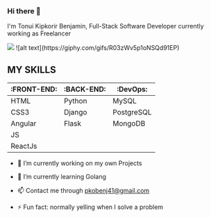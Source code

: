 ### Hi there 👋
I'm Tonui Kipkorir Benjamin, Full-Stack Software Developer currently working as Freelancer

<img src="https://giphy.com/gifs/R03zWv5p1oNSQd91EP">
![alt text](https://giphy.com/gifs/R03zWv5p1oNSQd91EP)

## MY SKILLS
          
| :FRONT-END: | :BACK-END:     |:DevOps:   |
|-------------|--------------- | -------   |
|  HTML       |  Python        | MySQL     |
|  CSS3       |  Django        | PostgreSQL|
|  Angular    |  Flask         | MongoDB   | 
|  JS         |                |           |
|  ReactJs    |                |           |


* 🔭 I’m currently working on my own Projects

* 🌱 I’m currently learning Golang 
* 📫 Contact me through pkobenj41@gmail.com
<!--  😄 Pronouns: ... -->
* ⚡ Fun fact: normally yelling when I solve a problem  

